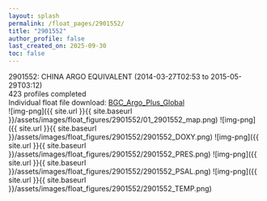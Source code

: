 ```yaml
---
layout: splash
permalink: /float_pages/2901552/
title: "2901552"
author_profile: false
last_created_on: 2025-09-30
toc: false
---
```

 
2901552: CHINA ARGO EQUIVALENT (2014-03-27T02:53 to 2015-05-29T03:12)\
423 profiles completed\
Individual float file download: [BGC_Argo_Plus_Global](https://ftp.soest.hawaii.edu/bgc_argo_plus/Individual_Floats/outliers_removed/2901552_Sprof_processed.nc)\
![img-png]({{ site.url }}{{ site.baseurl }}/assets/images/float_figures/2901552/01_2901552_map.png)
![img-png]({{ site.url }}{{ site.baseurl }}/assets/images/float_figures/2901552/2901552_DOXY.png)
![img-png]({{ site.url }}{{ site.baseurl }}/assets/images/float_figures/2901552/2901552_PRES.png)
![img-png]({{ site.url }}{{ site.baseurl }}/assets/images/float_figures/2901552/2901552_PSAL.png)
![img-png]({{ site.url }}{{ site.baseurl }}/assets/images/float_figures/2901552/2901552_TEMP.png)
